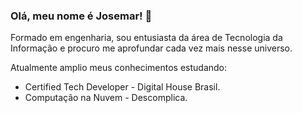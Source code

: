 ### Olá, meu nome é Josemar! 👋

Formado em engenharia, sou entusiasta da área de Tecnologia da Informação e procuro me aprofundar cada vez mais nesse universo.

Atualmente amplio meus conhecimentos estudando:

-  Certified Tech Developer - Digital House Brasil.
-  Computação na Nuvem - Descomplica.

